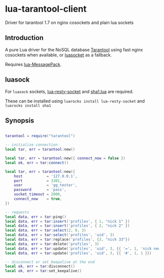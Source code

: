 lua-tarantool-client
===================

Driver for tarantool 1.7 on nginx cosockets and plain lua sockets

Introduction
------------

A pure Lua driver for the NoSQL database [Tarantool](http://tarantool.org/) using fast nginx cosockets when available, or [luasocket](https://github.com/diegonehab/luasocket) as a fallback.

Requires [lua-MessagePack](https://github.com/fperrad/lua-MessagePack).

luasock
-------

For `luasock` sockets, [lua-resty-socket](https://github.com/thibaultcha/lua-resty-socket) and [sha1.lua](https://github.com/kikito/sha1.lua) are required.

These can be installed using `luarocks install lua-resty-socket` and `luarocks install sha1`


Synopsis
------------

```lua

tarantool = require("tarantool")

-- initialize connection
local tar, err = tarantool:new()

local tar, err = tarantool:new({ connect_now = false })
local ok, err = tar:connect()

local tar, err = tarantool:new({
    host           = '127.0.0.1',
    port           = 3301,
    user           = 'gg_tester',
    password       = 'pass',
    socket_timeout = 2000,
    connect_now    = true,
})

-- requests
local data, err = tar:ping()
local data, err = tar:insert('profiles', { 1, "nick 1" })
local data, err = tar:insert('profiles', { 2, "nick 2" })
local data, err = tar:select(2, 0, 3)
local data, err = tar:select('profiles', 'uid', 3)
local data, err = tar:replace('profiles', {3, "nick 33"})
local data, err = tar:delete('profiles', 3)
local data, err = tar:update('profiles', 'uid', 3, {{ '=', 1, 'nick new' }})
local data, err = tar:update('profiles', 'uid', 3, {{ '#', 1, 1 }})

-- disconnect or set_keepalive at the end
local ok, err = tar:disconnect()
local ok, err = tar:set_keepalive()

```
